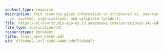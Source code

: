 ```yaml
---
content_type: resource
description: This resource gives information on structured vs. unstructured planned
  vs. evolved, organizations, and wikipedia (product).
file: https://ol-ocw-studio-app-qa.s3.amazonaws.com/courses/esd-342-advanced-system-architecture-spring-2006/d76bd4e219c7b2d9804bbdbf55d0645c_final_cent_decen.pdf
file_type: application/pdf
resourcetype: Document
title: final_cent_decen.pdf
uid: d76bd4e2-19c7-b2d9-804b-bdbf55d0645c
---
```

